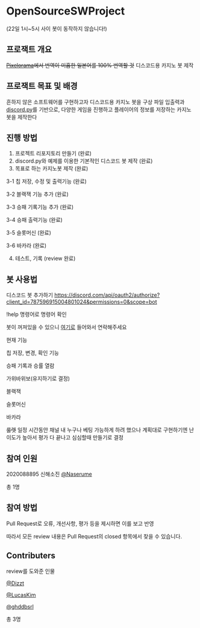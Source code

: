 # OpenSourceSWProject

(22일 1시~5시 사이 봇이 동작하지 않습니다!)

## 프로잭트 개요
~~[Pixelorama](https://github.com/Orama-Interactive/Pixelorama)에서 번역이 미흡한 일본어를 100% 번역할 것~~
디스코드용 카지노 봇 제작

## 프로잭트 목표 및 배경
흔하지 않은 소프트웨어를 구현하고자 디스코드용 카지노 봇을 구상
파일 입출력과 [discord.py](https://github.com/Rapptz/discord.py)를 기반으로, 다양한 게임을 진행하고 플레이어의 정보를 저장하는 카지노 봇을 제작한다

## 진행 방법
1. 프로젝트 리포지토리 만들기 (완료)
2. discord.py와 예제를 이용한 기본적인 디스코드 봇 제작 (완료)
3. 목표로 하는 카지노봇 제작 (완료)

  3-1 칩 저장, 수정 및 출력기능 (완료)
  
  3-2 블랙잭 기능 추가 (완료)
  
  3-3 승패 기록기능 추가 (완료)
  
  3-4 승패 출력기능 (완료)
  
  3-5 슬롯머신 (완료)
  
  3-6 바카라 (완료)
  
4. 테스트, 기록 (review 완료)

## 봇 사용법
디스코드 봇 추가하기
https://discord.com/api/oauth2/authorize?client_id=787596915004801024&permissions=0&scope=bot

!help 명령어로 명령어 확인

봇이 꺼져있을 수 있으니 [여기로](https://discord.gg/GNHYusyQGs) 들어와서 연락해주세요


현재 기능

칩 저장, 변경, 확인 기능

승패 기록과 승률 열람

가위바위보(유지하기로 결정)

블랙잭

슬롯머신

바카라

~~룰렛~~ 일정 시간동안 채널 내 누구나 베팅 가능하게 하려 했으나 계획대로 구현하기엔 난이도가 높아서 평가 다 끝나고 심심할때 만들기로 결정

## 참여 인원
2020088895 신해소진 [@Naserume](https://github.com/Naserume)

총 1명

## 참여 방법
Pull Request로 오류, 개선사항, 평가 등을 제시하면 이를 보고 반영

따라서 모든 review 내용은 Pull Request의 closed 항목에서 찾을 수 있습니다.

## Contributers
review를 도와준 인물

[@Dizzt](https://github.com/theDizzt)

[@LucasKim](https://github.com/Lucas0828)

[@ghddbsrl](https://github.com/ghddbsrl)

총 3명
